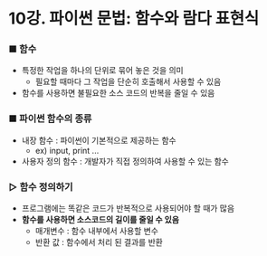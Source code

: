 # 10강. 파이썬 문법: 함수와 람다 표현식

### ■ 함수
- 특정한 작업을 하나의 단위로 묶어 놓은 것을 의미
  * 필요할 때마다 그 작업을 단순히 호출해서 사용할 수 있음
- 함수를 사용하면 불필요한 소스 코드의 반복을 줄일 수 있음

### ■ 파이썬 함수의 종류
- 내장 함수 : 파이썬이 기본적으로 제공하는 함수
  * ex) input, print ...
- 사용자 정의 함수 : 개발자가 직접 정의하여 사용할 수 있는 함수

### ▷ 함수 정의하기
- 프로그램에는 똑같은 코드가 반복적으로 사용되어야 할 때가 많음
- __함수를 사용하면 소스코드의 길이를 줄일 수 있음__
  * 매개변수 : 함수 내부에서 사용할 변수
  * 반환 값 : 함수에서 처리 된 결과를 반환
  
